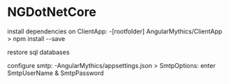 # NGDotNetCore
install dependencies on ClientApp:
-[rootfolder] AngularMythics/ClientApp > npm install --save

restore sql databases

configure smtp:
-AngularMythics/appsettings.json > SmtpOptions: enter SmtpUserName & SmtpPassword


